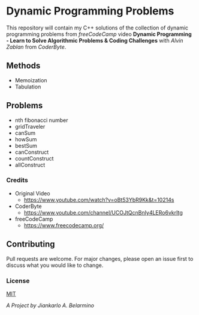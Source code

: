# Dynamic Programming Problems

This repository will contain my C++ solutions of the collection of dynamic programming problems from _freeCodeCamp_ video **Dynamic Programming - Learn to Solve Algorithmic Problems & Coding Challenges** with _Alvin Zablan_ from _CoderByte_.<br />

## Methods

- Memoization
- Tabulation

## Problems

- nth fibonacci number
- gridTraveler
- canSum
- howSum
- bestSum
- canConstruct
- countConstruct
- allConstruct

### Credits

- Original Video
  - https://www.youtube.com/watch?v=oBt53YbR9Kk&t=10214s
- CoderByte
  - https://www.youtube.com/channel/UCOJtQcnBnIy4LERo6vkrItg
- freeCodeCamp
  - https://www.freecodecamp.org/

## Contributing

Pull requests are welcome. For major changes, please open an issue first to discuss what you would like to change.

### License

[MIT](https://choosealicense.com/licenses/mit/)

_A Project by Jiankarlo A. Belarmino_
